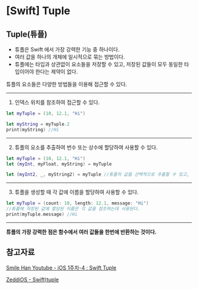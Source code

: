 # [Swift] Tuple

## Tuple(튜플)
* 튜플은 Swift 에서 가장 강력한 기능 중 하나이다.
* 여러 값을 하나의 개체에 일시적으로 묶는 방법이다.
* 튜플에는 타입과 상관없이 요소들을 저장할 수 있고, 저장된 값들이 모두 동일한 타입이어야 한다는 제약이 없다.

튜플의 요소들은 다양한 방법들을 이용해 접근할 수 있다.

***

1. 인덱스 위치를 참조하여 접근할 수 있다.

```Swift
let myTuple = (10, 12.1, "Hi") 

let myString = myTuple.2
print(myString) //Hi
```

***

2. 튜플의 요소를 추출하여 번수 또는 상수에 할당하여 사용할 수 있다.

```Swift
let myTuple = (10, 12.1, "Hi")
let (myInt, myFloat, myString) = myTuple

let (myInt2, _, myString2) = myTuple //튜플의 값을 선택적으로 추출할 수 있고, 무시하고 싶은 값에 밑줄을 사용하면 된다.

```

***

3. 튜플을 생성할 때 각 값에 이름을 할당하여 사용할 수 있다.

```Swift
let myTuple = (count: 10, length: 12.1, message: "Hi")
//튜플에 저장된 값에 할당된 이름은 각 값을 참조하는데 사용된다.
print(myTuple.message) //Hi
```

***

**튜플의 가장 강력한 점은 함수에서 여러 값들을 한번에 반환하는 것이다.**

## 참고자료

[Smile Han Youtube - iOS 1주차-4 : Swift Tuple](https://www.youtube.com/watch?v=n34BiC9TgVI&list=PLJqaIeuL7nuEEROQDRcy4XxC9gU6SYYXb&index=5)

[ZeddiOS - Swift)tuple](https://zeddios.tistory.com/238)
